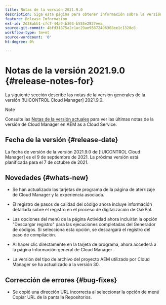 ```yaml
---
title: Notas de la versión 2021.9.0
description: Siga esta página para obtener información sobre la versión 2021.9.0 de Cloud Manager
feature: Release Information
exl-id: 2d38abb1-cfc7-44a9-b303-b555e2827eea
source-git-commit: 4bfd31875a2c1ac29ae93872406308ee1c1328c8
workflow-type: tm+mt
source-wordcount: '0'
ht-degree: 0%

---
```


# Notas de la versión 2021.9.0 {#release-notes-for}

La siguiente sección describe las notas de la versión generales de la versión [!UICONTROL Cloud Manager] 2021.9.0.

>[!NOTE]
>Consulte las [Notas de la versión actuales](https://experienceleague.adobe.com/docs/experience-manager-cloud-service/onboarding/getting-access/release-notes-cloud-manager/release-notes-cm-current.html?lang=en#getting-access) para ver las últimas notas de la versión de Cloud Manager en AEM as a Cloud Service.

## Fecha de la versión {#release-date}

La fecha de versión de la versión 2021.9.0 de [!UICONTROL Cloud Manager] es el 9 de septiembre de 2021.
La próxima versión está planificada para el 7 de octubre de 2021.

## Novedades {#whats-new}

* Se han actualizado las tarjetas de programa de la página de aterrizaje de Cloud Manager y la experiencia asociada.

* El registro de pasos de calidad del código ahora incluye información detallada sobre el registro en el proceso de digitalización de OakPal.

* Las opciones del menú de la página Actividad ahora incluirán la opción &quot;Descargar registro&quot; para las ejecuciones completadas del Generador de códigos. Si selecciona esta opción, se descargará el registro del paso de compilación.

* Al hacer clic directamente en la tarjeta de programa, ahora accederá a la página Información general de Cloud Manager .

* La versión del tipo de archivo del proyecto AEM utilizado por Cloud Manager se ha actualizado a la versión 30.

## Corrección de errores {#bug-fixes}

* Se copió una dirección URL incorrecta al seleccionar la opción de menú Copiar URL de la pantalla Repositorios.
